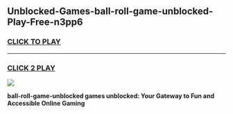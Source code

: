 
## Unblocked-Games-ball-roll-game-unblocked-Play-Free-n3pp6
<h3>
<a href="https://premium76.site?title=ball-roll-game-unblocked&ref=18A">CLICK TO PLAY</a></h3>
<hr>

<h3>
<a href="https://premium76.site?title=ball-roll-game-unblocked&ref=18A">CLICK 2 PLAY</a>
  
</h3>

<a href="https://premium76.site?title=ball-roll-game-unblocked&ref=18A"><img src="https://clearcache.store/games.png"></a>


**ball-roll-game-unblocked games unblocked: Your Gateway to Fun and Accessible Online Gaming**
